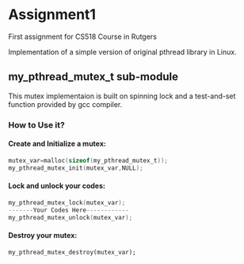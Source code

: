 # Assignment1
First assignment for CS518 Course in Rutgers

Implementation of a simple version of original pthread library in Linux.


## my_pthread_mutex_t sub-module
This mutex implementaion is built on spinning lock and a test-and-set function provided by gcc compiler.

### How to Use it?
#### Create and Initialize a mutex:
``` c
mutex_var=malloc(sizeof(my_pthread_mutex_t));
my_pthread_mutex_init(mutex_var,NULL);
```
#### Lock and unlock your codes:
```c
my_pthread_mutex_lock(mutex_var);
-------Your Codes Here------------
my_pthread_mutex_unlock(mutex_var);
```
#### Destroy your mutex:
```
my_pthread_mutex_destroy(mutex_var);
```
